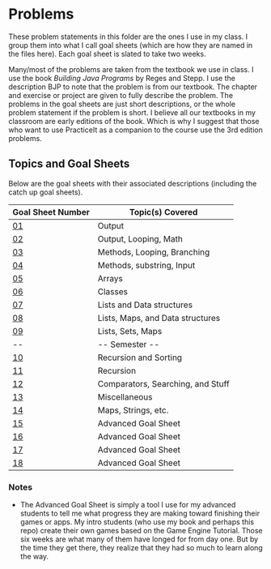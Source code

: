 # Problems
These problem statements in this folder are the ones I use in my class.  I group them into what I call goal sheets (which are how they are named in the files here).  Each goal sheet is slated to take two weeks.

Many/most of the problems are taken from the textbook we use in class.  I use the book *Building Java Programs* by Reges and Stepp.  I use the description BJP to note that the problem is from our textbook.  The chapter and exercise or project are given to fully describe the problem.  The problems in the goal sheets are just short descriptions, or the whole problem statement if the problem is short.  I believe all our textbooks in my classroom are early editions of the book.  Which is why I suggest that those who want to use PracticeIt as a companion to the course use the 3rd edition problems.

## Topics and Goal Sheets
Below are the goal sheets with their associated descriptions (including the catch up goal sheets).

Goal Sheet Number | Topic(s) Covered
----------------- | ----------------
[01](https://github.com/MichaelTMiyoshi/JavaWithMiyoshi/blob/master/Problems/GoalSheet01.md) | Output
[02](https://github.com/MichaelTMiyoshi/JavaWithMiyoshi/blob/master/Problems/GoalSheet02.md) | Output, Looping, Math
[03](https://github.com/MichaelTMiyoshi/JavaWithMiyoshi/blob/master/Problems/GoalSheet03.md) | Methods, Looping, Branching
[04](https://github.com/MichaelTMiyoshi/JavaWithMiyoshi/blob/master/Problems/GoalSheet04.md) | Methods, substring, Input
[05](https://github.com/MichaelTMiyoshi/JavaWithMiyoshi/blob/master/Problems/GoalSheet05.md) | Arrays
[06](https://github.com/MichaelTMiyoshi/JavaWithMiyoshi/blob/master/Problems/GoalSheet06.md) | Classes
[07](https://github.com/MichaelTMiyoshi/JavaWithMiyoshi/blob/master/Problems/GoalSheet07.md) | Lists and Data structures
[08](https://github.com/MichaelTMiyoshi/JavaWithMiyoshi/blob/master/Problems/GoalSheet08.md) | Lists, Maps, and Data structures
[09](https://github.com/MichaelTMiyoshi/JavaWithMiyoshi/blob/master/Problems/GoalSheet09.md) | Lists, Sets, Maps
-- | -- Semester --
[10](https://github.com/MichaelTMiyoshi/JavaWithMiyoshi/blob/master/Problems/GoalSheet10.md) | Recursion and Sorting
[11](https://github.com/MichaelTMiyoshi/JavaWithMiyoshi/blob/master/Problems/GoalSheet11.md) | Recursion
[12](https://github.com/MichaelTMiyoshi/JavaWithMiyoshi/blob/master/Problems/GoalSheet12.md) | Comparators, Searching, and Stuff
[13](https://github.com/MichaelTMiyoshi/JavaWithMiyoshi/blob/master/Problems/GoalSheet13.md) | Miscellaneous
[14](https://github.com/MichaelTMiyoshi/JavaWithMiyoshi/blob/master/Problems/GoalSheet14.md) | Maps, Strings, etc.
[15](https://github.com/MichaelTMiyoshi/JavaWithMiyoshi/blob/master/Problems/GoalSheet15.md) | Advanced Goal Sheet
[16](https://github.com/MichaelTMiyoshi/JavaWithMiyoshi/blob/master/Problems/GoalSheet15.md) | Advanced Goal Sheet
[17](https://github.com/MichaelTMiyoshi/JavaWithMiyoshi/blob/master/Problems/GoalSheet15.md) | Advanced Goal Sheet
[18](https://github.com/MichaelTMiyoshi/JavaWithMiyoshi/blob/master/Problems/GoalSheet15.md) | Advanced Goal Sheet

### Notes
* The Advanced Goal Sheet is simply a tool I use for my advanced students to tell me what progress they are making toward finishing their games or apps.  My intro students (who use my book and perhaps this repo) create their own games based on the Game Engine Tutorial.  Those six weeks are what many of them have longed for from day one.  But by the time they get there, they realize that they had so much to learn along the way.
